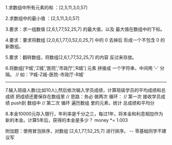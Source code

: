 1.求数组中所有元素的和 ：[2,5,11,3,0,57]



2.求数组中的最小值 ：[2,5,11,3,0,57]



3.要求：求一组数值 [2,6,1,77,52,25,7] 的最大值，以及 最大值在数组中的下标。



4.要求：要求将数组 [2,0,6,1,77,0,52,0,25,7] 中的 0 去掉后 形成一个不包含 0 的新数组。



5.要求：翻转数组，将数组[2,6,1,77,52,25,7] 的内容 反过来存放。



6.将数组['P城','Z城','医院','市政厅','R城'] 元素 拼接成 一个字符串，中间用 '-' 分隔。
// 如：'P城-Z城-医院-市政厅-R城'



--------------------------------------------------

7.输入班级人数(比如10人),然后依次输入学员成绩，计算班级学员的平均成绩和总成绩  把成绩还要保存在数组里
// 思路：务必 做两次 循环：
//        第一次 接收学员成绩 push到 数组中
//        第二次 循环 遍历数组 里的元素，统计 总成绩和平均分



8.本金10000元存入银行，年利率是千分之三，每过1年，将本金和利息相加作为新的本金。计算5年后，获得的本金是多少？  money *= 1.003



附加题：使用冒泡排序，对数组 [2,6,1,77,52,25,7] 进行排序。 -- 零基础同学不建议写